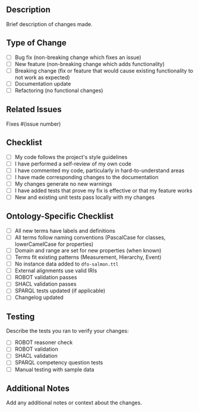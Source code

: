 ## Description
Brief description of changes made.

## Type of Change
- [ ] Bug fix (non-breaking change which fixes an issue)
- [ ] New feature (non-breaking change which adds functionality)
- [ ] Breaking change (fix or feature that would cause existing functionality to not work as expected)
- [ ] Documentation update
- [ ] Refactoring (no functional changes)

## Related Issues
Fixes #(issue number)

## Checklist
- [ ] My code follows the project's style guidelines
- [ ] I have performed a self-review of my own code
- [ ] I have commented my code, particularly in hard-to-understand areas
- [ ] I have made corresponding changes to the documentation
- [ ] My changes generate no new warnings
- [ ] I have added tests that prove my fix is effective or that my feature works
- [ ] New and existing unit tests pass locally with my changes

## Ontology-Specific Checklist
- [ ] All new terms have labels and definitions
- [ ] All terms follow naming conventions (PascalCase for classes, lowerCamelCase for properties)
- [ ] Domain and range are set for new properties (when known)
- [ ] Terms fit existing patterns (Measurement, Hierarchy, Event)
- [ ] No instance data added to `dfo-salmon.ttl`
- [ ] External alignments use valid IRIs
- [ ] ROBOT validation passes
- [ ] SHACL validation passes
- [ ] SPARQL tests updated (if applicable)
- [ ] Changelog updated

## Testing
Describe the tests you ran to verify your changes:
- [ ] ROBOT reasoner check
- [ ] ROBOT validation
- [ ] SHACL validation
- [ ] SPARQL competency question tests
- [ ] Manual testing with sample data

## Additional Notes
Add any additional notes or context about the changes.
